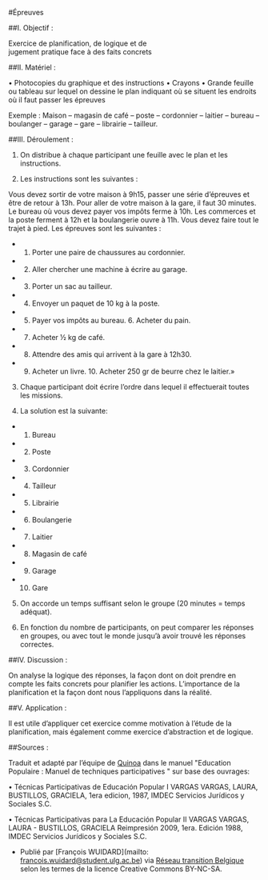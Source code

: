#Épreuves 

##I. Objectif :

Exercice de planification, de logique et de  jugement pratique face à des faits concrets

##II. Matériel :

• Photocopies du graphique et des instructions • Crayons • Grande feuille ou tableau sur lequel on dessine le plan indiquant où se situent les endroits où il faut passer les épreuves

Exemple : Maison – magasin de café – poste – cordonnier – laitier – bureau – boulanger – garage – gare – librairie – tailleur.

##III. Déroulement : 

1. On distribue à chaque participant une feuille avec le plan et les instructions.

2. Les instructions sont les suivantes : 

Vous devez sortir de votre maison à 9h15, passer une série d’épreuves et être de retour à 13h. Pour aller de votre maison à la gare, il faut 30 minutes. Le bureau où vous devez payer vos impôts ferme à 10h. Les commerces et la poste ferment à 12h et la boulangerie ouvre à 11h. Vous devez faire tout le trajet à pied. Les épreuves sont les suivantes :

* 1. Porter une paire de chaussures au cordonnier. 

* 2. Aller chercher une machine à écrire au garage. 

* 3. Porter un sac au tailleur. 

* 4. Envoyer un paquet de 10 kg à la poste. 

* 5. Payer vos impôts au bureau. 6. Acheter du pain. 

* 7. Acheter ½ kg de café. 

* 8. Attendre des amis qui arrivent à la gare à 12h30. 

* 9. Acheter un livre. 10. Acheter 250 gr de beurre chez le laitier.»

3. Chaque participant doit écrire l’ordre dans lequel il effectuerait toutes les missions.

4. La solution est la suivante:

* 1. Bureau 

* 2. Poste 

* 3. Cordonnier 

* 4. Tailleur

* 5. Librairie 

* 6. Boulangerie 

* 7. Laitier 

* 8. Magasin de café 

* 9. Garage 

* 10. Gare

5. On accorde un temps suffisant selon le groupe (20 minutes = temps adéquat). 

6. En fonction du nombre de participants, on peut comparer les réponses en groupes, ou avec tout le monde jusqu’à avoir trouvé les réponses correctes.

##IV. Discussion : 

On analyse la logique des réponses, la façon dont on doit prendre en compte les faits concrets pour planifier les actions. L’importance de la planification et la façon dont nous l’appliquons dans la réalité.

##V. Application : 

Il est utile d’appliquer cet exercice comme motivation à l’étude de la planification, mais également comme exercice d’abstraction et de logique. 

##Sources : 

Traduit et adapté par l’équipe de [Quinoa](http://www.quinoa.be/) dans le manuel "Education Populaire : Manuel de techniques participatives "  sur base des ouvrages:

• Técnicas Participativas de Educación Popular I VARGAS VARGAS, LAURA,  BUSTILLOS, GRACIELA, 1era edicion, 1987, IMDEC Servicios Jurídicos y Sociales S.C. 

• Técnicas Participativas para La Educación Popular II VARGAS VARGAS, LAURA - BUSTILLOS, GRACIELA Reimpresión 2009, 1era. Edición 1988, IMDEC Servicios Jurídicos y Sociales S.C.

* Publié par [François WUIDARD](mailto: francois.wuidard@student.ulg.ac.be) via [Réseau transition Belgique]( http://www.reseautransition.be/) selon les termes de la licence Creative Commons BY-NC-SA. 
